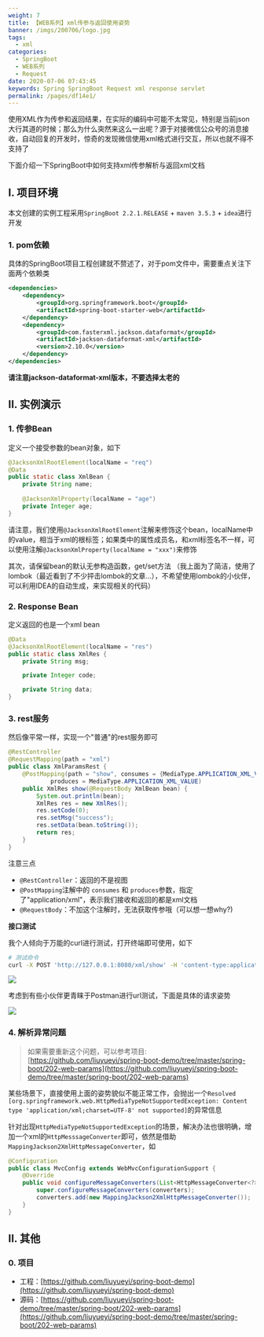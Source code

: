 ```yaml
---
weight: 7
title: 【WEB系列】xml传参与返回使用姿势
banner: /imgs/200706/logo.jpg
tags: 
  - xml
categories: 
  - SpringBoot
  - WEB系列
  - Request
date: 2020-07-06 07:43:45
keywords: Spring SpringBoot Request xml response servlet
permalink: /pages/df14e1/
---
```


使用XML作为传参和返回结果，在实际的编码中可能不太常见，特别是当前json大行其道的时候；那么为什么突然来这么一出呢？源于对接微信公众号的消息接收，自动回复的开发时，惊奇的发现微信使用xml格式进行交互，所以也就不得不支持了

下面介绍一下SpringBoot中如何支持xml传参解析与返回xml文档

<!-- more -->

## I. 项目环境

本文创建的实例工程采用`SpringBoot 2.2.1.RELEASE` + `maven 3.5.3` + `idea`进行开发

### 1. pom依赖

具体的SpringBoot项目工程创建就不赘述了，对于pom文件中，需要重点关注下面两个依赖类

```xml
<dependencies>
    <dependency>
        <groupId>org.springframework.boot</groupId>
        <artifactId>spring-boot-starter-web</artifactId>
    </dependency>
    <dependency>
        <groupId>com.fasterxml.jackson.dataformat</groupId>
        <artifactId>jackson-dataformat-xml</artifactId>
        <version>2.10.0</version>
    </dependency>
</dependencies>
```


**请注意jackson-dataformat-xml版本，不要选择太老的**

## II. 实例演示

### 1. 传参Bean

定义一个接受参数的bean对象，如下

```java
@JacksonXmlRootElement(localName = "req")
@Data
public static class XmlBean {
    private String name;
    
    @JacksonXmlProperty(localName = "age")
    private Integer age;
}
```

请注意，我们使用`@JacksonXmlRootElement`注解来修饰这个bean，localName中的value，相当于xml的根标签；如果类中的属性成员名，和xml标签名不一样，可以使用注解`@JacksonXmlProperty(localName = "xxx")`来修饰

其次，请保留bean的默认无参构造函数，get/set方法 （我上面为了简洁，使用了lombok（最近看到了不少抨击lombok的文章...），不希望使用lombok的小伙伴，可以利用IDEA的自动生成，来实现相关的代码）

### 2. Response Bean

定义返回的也是一个xml bean

```java
@Data
@JacksonXmlRootElement(localName = "res")
public static class XmlRes {
    private String msg;

    private Integer code;

    private String data;
}
```

### 3. rest服务

然后像平常一样，实现一个"普通"的rest服务即可

```java
@RestController
@RequestMapping(path = "xml")
public class XmlParamsRest {
    @PostMapping(path = "show", consumes = {MediaType.APPLICATION_XML_VALUE},
            produces = MediaType.APPLICATION_XML_VALUE)
    public XmlRes show(@RequestBody XmlBean bean) {
        System.out.println(bean);
        XmlRes res = new XmlRes();
        res.setCode(0);
        res.setMsg("success");
        res.setData(bean.toString());
        return res;
    }
}
```

注意三点

- `@RestController`：返回的不是视图
- `@PostMapping`注解中的 `consumes` 和 `produces`参数，指定了"application/xml"，表示我们接收和返回的都是xml文档
- `@RequestBody`：不加这个注解时，无法获取传参哦（可以想一想why?)

**接口测试**

我个人倾向于万能的curl进行测试，打开终端即可使用，如下

```bash
# 测试命令
curl -X POST 'http://127.0.0.1:8080/xml/show' -H 'content-type:application/xml' -d '<req><name>一灰灰</name><age>18</age></req>' -i
```

![](/imgs/200706/00.jpg)

考虑到有些小伙伴更青睐于Postman进行url测试，下面是具体的请求姿势

![](/imgs/200706/01.jpg)

### 4. 解析异常问题

> 如果需要重新这个问题，可以参考项目: [https://github.com/liuyueyi/spring-boot-demo/tree/master/spring-boot/202-web-params](https://github.com/liuyueyi/spring-boot-demo/tree/master/spring-boot/202-web-params) 

某些场景下，直接使用上面的姿势貌似不能正常工作，会抛出一个`Resolved [org.springframework.web.HttpMediaTypeNotSupportedException: Content type 'application/xml;charset=UTF-8' not supported]`的异常信息

针对出现`HttpMediaTypeNotSupportedException`的场景，解决办法也很明确，增加一个xml的`HttpMesssageConverter`即可，依然是借助`MappingJackson2XmlHttpMessageConverter`，如

```java
@Configuration
public class MvcConfig extends WebMvcConfigurationSupport {
    @Override
    public void configureMessageConverters(List<HttpMessageConverter<?>> converters) {
        super.configureMessageConverters(converters);
        converters.add(new MappingJackson2XmlHttpMessageConverter());
    }
}
```

## II. 其他

### 0. 项目

- 工程：[https://github.com/liuyueyi/spring-boot-demo](https://github.com/liuyueyi/spring-boot-demo)
- 源码：[https://github.com/liuyueyi/spring-boot-demo/tree/master/spring-boot/202-web-params](https://github.com/liuyueyi/spring-boot-demo/tree/master/spring-boot/202-web-params)


